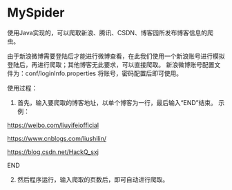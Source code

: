 # MySpider
使用Java实现的，可以爬取新浪、腾讯、CSDN、博客园所发布博客信息的爬虫。

由于新浪微博需要登陆后才能进行微博查看，在此我们使用一个新浪账号进行模拟登陆后，再进行爬取；其他博客无此要求，可以直接爬取。
新浪微博账号配置文件为：conf/loginInfo.properties
将账号，密码配置后即可使用。

使用过程：
1. 首先，输入要爬取的博客地址，以单个博客为一行，最后输入“END”结束。
示例：

https://weibo.com/liuyifeiofficial

https://www.cnblogs.com/liushilin/

https://blog.csdn.net/HackQ_sxj

END

2. 然后程序运行，输入爬取的页数后，即可自动进行爬取。

